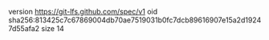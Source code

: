 version https://git-lfs.github.com/spec/v1
oid sha256:813425c7c67869004db70ae7519031b0fc7dcb89616907e15a2d19247d55afa2
size 14

